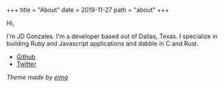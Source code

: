 +++
title = "About"
date = 2019-11-27
path = "about"
+++

Hi,

I'm JD Gonzales. I'm a developer based out of Dallas, Texas. I specialize in building Ruby and Javascript applications and dabble in C and Rust. 

- [Github](https://github.com/juliusdelta)
- [Twitter](https://twitter.com/juliusdelta)


_Theme made by <a href="https://github.com/ejmg">ejmg</a>_
